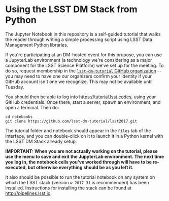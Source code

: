 # Using the LSST DM Stack from Python

The Jupyter Notebook in this repository is a self-guided tutorial that walks the reader through writing a simple processing script using LSST Data Management Python libraries.


If you're participating at an DM-hosted event for this prupose, you can use a JupyterLab environment (a technology we're considering as a major component for the LSST Science Platform) we've set up for the meeting.  To do so, request membership in the [`lsst-dm-tutorial` GitHub organization](https://github.com/lsst-dm-tutorial) -- you may need to have one our organizers confirm your identity if your GitHub account isn't one we recognize.  This may not be available until Tuesday.

You should then be able to log into https://tutorial.lsst.codes, using your GitHub credentials.  Once there, start a server, spawn an environment, and  open a terminal.  Then do:

```
cd notebooks
git clone https://github.com/lsst-dm-tutorial/lsst2017.git
```

The tutorial folder and notebook should appear in the `Files` tab of the interface, and you can double-click on it to launch it in a Python kernel with the LSST DM Stack already setup.

**IMPORTANT: When you are not actually working on the tutorial, please use the menu to save and exit the JupyterLab environment.  The next time you log in, the notebook cells you've worked through will have to be re-executed, but otherwise everything should be as you left it.**

It also should be possible to run the tutorial notebook on any system on which the LSST stack (version `w_2017_31` is recommended) has been installed.  Instructions for installing the stack can be found at http://pipelines.lsst.io.
